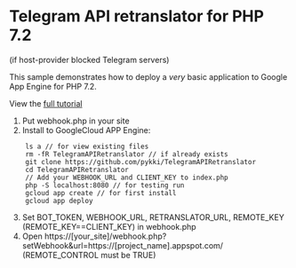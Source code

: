 # Telegram API retranslator for PHP 7.2
(if host-provider blocked Telegram servers)

This sample demonstrates how to deploy a *very* basic application to Google
App Engine for PHP 7.2.

View the [full tutorial](https://cloud.google.com/appengine/docs/standard/php7/quickstart)

1. Put webhook.php in your site
2. Install to GoogleCloud APP Engine:

```GoogleCloud console
    ls a // for view existing files
    rm -fR TelegramAPIRetranslator // if already exists
    git clone https://github.com/pykki/TelegramAPIRetranslator
    cd TelegramAPIRetranslator
    // Add your WEBHOOK_URL and CLIENT_KEY to index.php
    php -S localhost:8080 // for testing run
    gcloud app create // for first install
    gcloud app deploy
```

3. Set BOT_TOKEN, WEBHOOK_URL, RETRANSLATOR_URL, REMOTE_KEY (REMOTE_KEY==CLIENT_KEY) in webhook.php
4. Open https://[your_site]/webhook.php?setWebhook&url=https://[project_name].appspot.com/ (REMOTE_CONTROL must be TRUE)
